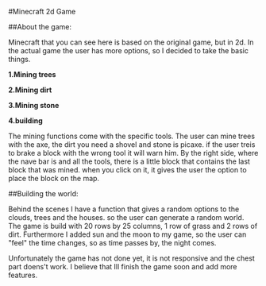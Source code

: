 #Minecraft 2d Game


##About the game:

Minecraft that you can see here is based on the original game, but in 2d.
In the actual game the user has more options, so I decided to take the basic things.

**1.Mining trees**

**2.Mining dirt**

**3.Mining stone**

**4.building**

The mining functions come with the specific tools.
The user can mine trees with the axe, the dirt you need a shovel and stone is picaxe. if the user treis to brake a block with the wrong tool it will warn him.
By the right side, where the nave bar is and all the tools, there is a little block that contains the last block that was mined. when you click on it, it gives the user the option to place the block on the map.


##Building the world:

Behind the scenes I have a function that gives a random options to the clouds, trees and the houses. so the user can generate a random world.
The game is build with 20 rows by 25 columns, 1 row of grass and 2 rows of dirt.
Furthermore I added sun and the moon to my game, so the user can "feel" the time changes, so as time passes by, the night comes.

Unfortunately the game has not done yet, it is not responsive and the chest part doens't work. I believe that Ill finish the game soon and add more features.
